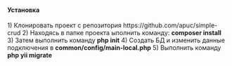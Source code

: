 <h4>Установка</h4>
1) Клонировать проект с репозитория https://github.com/apuc/simple-crud
2) Находясь в папке проекта ыполнить команду: <b>composer install</b>
3) Затем выполнить команду <b>php init</b>
4) Создать БД и изменить данные подключения в <b>common/config/main-local.php</b>
5) Выполнить команду <b>php yii migrate</b>